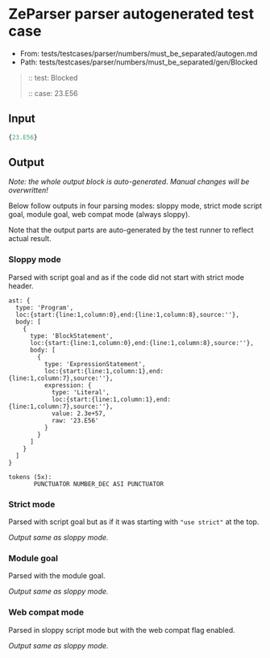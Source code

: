 # ZeParser parser autogenerated test case

- From: tests/testcases/parser/numbers/must_be_separated/autogen.md
- Path: tests/testcases/parser/numbers/must_be_separated/gen/Blocked

> :: test: Blocked
>
> :: case: 23.E56

## Input


`````js
{23.E56}
`````

## Output

_Note: the whole output block is auto-generated. Manual changes will be overwritten!_

Below follow outputs in four parsing modes: sloppy mode, strict mode script goal, module goal, web compat mode (always sloppy).

Note that the output parts are auto-generated by the test runner to reflect actual result.

### Sloppy mode

Parsed with script goal and as if the code did not start with strict mode header.

`````
ast: {
  type: 'Program',
  loc:{start:{line:1,column:0},end:{line:1,column:8},source:''},
  body: [
    {
      type: 'BlockStatement',
      loc:{start:{line:1,column:0},end:{line:1,column:8},source:''},
      body: [
        {
          type: 'ExpressionStatement',
          loc:{start:{line:1,column:1},end:{line:1,column:7},source:''},
          expression: {
            type: 'Literal',
            loc:{start:{line:1,column:1},end:{line:1,column:7},source:''},
            value: 2.3e+57,
            raw: '23.E56'
          }
        }
      ]
    }
  ]
}

tokens (5x):
       PUNCTUATOR NUMBER_DEC ASI PUNCTUATOR
`````

### Strict mode

Parsed with script goal but as if it was starting with `"use strict"` at the top.

_Output same as sloppy mode._

### Module goal

Parsed with the module goal.

_Output same as sloppy mode._

### Web compat mode

Parsed in sloppy script mode but with the web compat flag enabled.

_Output same as sloppy mode._
